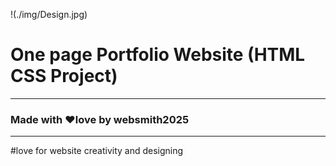 !(./img/Design.jpg)
# One page Portfolio Website (HTML CSS Project)

---

### Made with ❤love by websmith2025
---

#love for website creativity and designing


